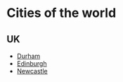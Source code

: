 # Cities of the world

## UK

- [Durham](durham.md)
- [Edinburgh](edinburgh.md)
- [Newcastle](newcastle.md)
